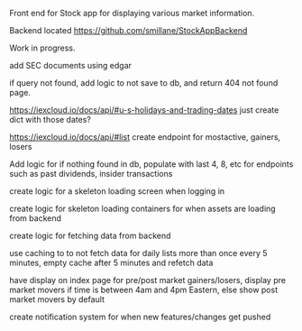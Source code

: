 Front end for Stock app for displaying various market information.

Backend located https://github.com/smillane/StockAppBackend

Work in progress.

add SEC documents using edgar

if query not found, add logic to not save to db, and return 404 not found page.

https://iexcloud.io/docs/api/#u-s-holidays-and-trading-dates just create dict with those dates?

https://iexcloud.io/docs/api/#list create endpoint for mostactive, gainers, losers

Add logic for if nothing found in db, populate with last 4, 8, etc for endpoints such as past dividends, insider transactions

create logic for a skeleton loading screen when logging in

create logic for skeleton loading containers for when assets are loading from backend

create logic for fetching data from backend

use caching to to not fetch data for daily lists more than once every 5 minutes, empty cache after 5 minutes and refetch data

have display on index page for pre/post market gainers/losers, display pre market movers if time is between 4am and 4pm Eastern, else show post market movers by default

create notification system for when new features/changes get pushed